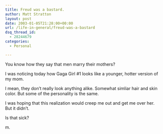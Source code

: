 ```yaml
---
title: Freud was a bastard.
author: Matt Stratton
layout: post
date: 2003-01-05T21:28:00+00:00
url: /life-in-general/freud-was-a-bastard
dsq_thread_id:
  - 28244679
categories:
  - Personal

---
```

You know how they say that men marry their mothers?

I was noticing today how Gaga Girl #1 looks like a younger, hotter version of my mom.

I mean, they don&#8217;t really look anything alike. Somewhat simliar hair and skin color. But some of the personality is the same.

I was hoping that this realization would creep me out and get me over her. But it didn&#8217;t.

Is that sick?

m.